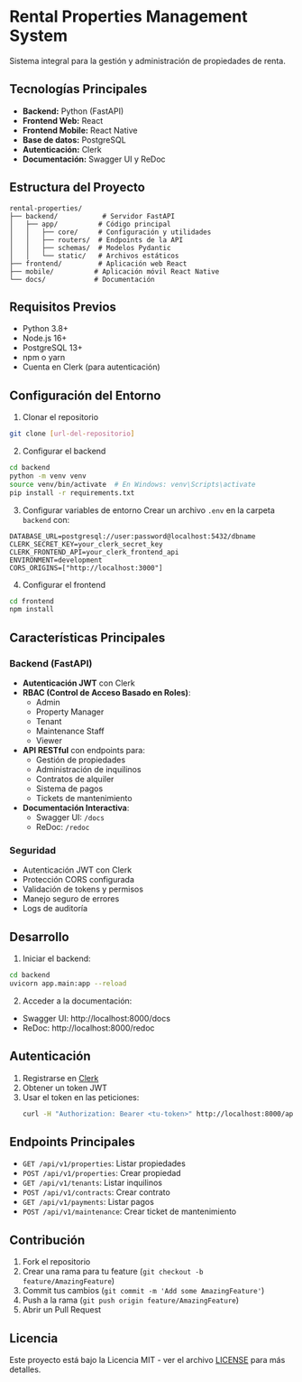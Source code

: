 # Rental Properties Management System

Sistema integral para la gestión y administración de propiedades de renta.

## Tecnologías Principales

- **Backend:** Python (FastAPI)
- **Frontend Web:** React
- **Frontend Mobile:** React Native
- **Base de datos:** PostgreSQL
- **Autenticación:** Clerk
- **Documentación:** Swagger UI y ReDoc

## Estructura del Proyecto

```
rental-properties/
├── backend/           # Servidor FastAPI
│   ├── app/          # Código principal
│   │   ├── core/     # Configuración y utilidades
│   │   ├── routers/  # Endpoints de la API
│   │   ├── schemas/  # Modelos Pydantic
│   │   └── static/   # Archivos estáticos
├── frontend/         # Aplicación web React
├── mobile/          # Aplicación móvil React Native
└── docs/            # Documentación
```

## Requisitos Previos

- Python 3.8+
- Node.js 16+
- PostgreSQL 13+
- npm o yarn
- Cuenta en Clerk (para autenticación)

## Configuración del Entorno

1. Clonar el repositorio
```bash
git clone [url-del-repositorio]
```

2. Configurar el backend
```bash
cd backend
python -m venv venv
source venv/bin/activate  # En Windows: venv\Scripts\activate
pip install -r requirements.txt
```

3. Configurar variables de entorno
Crear un archivo `.env` en la carpeta `backend` con:
```env
DATABASE_URL=postgresql://user:password@localhost:5432/dbname
CLERK_SECRET_KEY=your_clerk_secret_key
CLERK_FRONTEND_API=your_clerk_frontend_api
ENVIRONMENT=development
CORS_ORIGINS=["http://localhost:3000"]
```

4. Configurar el frontend
```bash
cd frontend
npm install
```

## Características Principales

### Backend (FastAPI)
- **Autenticación JWT** con Clerk
- **RBAC (Control de Acceso Basado en Roles)**:
  - Admin
  - Property Manager
  - Tenant
  - Maintenance Staff
  - Viewer
- **API RESTful** con endpoints para:
  - Gestión de propiedades
  - Administración de inquilinos
  - Contratos de alquiler
  - Sistema de pagos
  - Tickets de mantenimiento
- **Documentación Interactiva**:
  - Swagger UI: `/docs`
  - ReDoc: `/redoc`

### Seguridad
- Autenticación JWT con Clerk
- Protección CORS configurada
- Validación de tokens y permisos
- Manejo seguro de errores
- Logs de auditoría

## Desarrollo

1. Iniciar el backend:
```bash
cd backend
uvicorn app.main:app --reload
```

2. Acceder a la documentación:
- Swagger UI: http://localhost:8000/docs
- ReDoc: http://localhost:8000/redoc

## Autenticación

1. Registrarse en [Clerk](https://clerk.dev)
2. Obtener un token JWT
3. Usar el token en las peticiones:
   ```bash
   curl -H "Authorization: Bearer <tu-token>" http://localhost:8000/api/v1/properties
   ```

## Endpoints Principales

- `GET /api/v1/properties`: Listar propiedades
- `POST /api/v1/properties`: Crear propiedad
- `GET /api/v1/tenants`: Listar inquilinos
- `POST /api/v1/contracts`: Crear contrato
- `GET /api/v1/payments`: Listar pagos
- `POST /api/v1/maintenance`: Crear ticket de mantenimiento

## Contribución

1. Fork el repositorio
2. Crear una rama para tu feature (`git checkout -b feature/AmazingFeature`)
3. Commit tus cambios (`git commit -m 'Add some AmazingFeature'`)
4. Push a la rama (`git push origin feature/AmazingFeature`)
5. Abrir un Pull Request

## Licencia

Este proyecto está bajo la Licencia MIT - ver el archivo [LICENSE](LICENSE) para más detalles.
